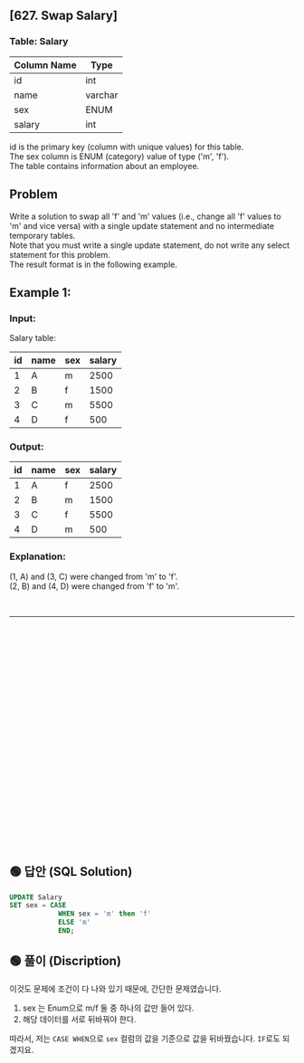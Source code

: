 ## [627. Swap Salary]

### Table: Salary


| Column Name | Type     |
|-------------|----------|
| id          | int      |
| name        | varchar  |
| sex         | ENUM     |
| salary      | int      |

id is the primary key (column with unique values) for this table.  
The sex column is ENUM (category) value of type ('m', 'f').  
The table contains information about an employee.
 
## Problem

Write a solution to swap all 'f' and 'm' values (i.e., change all 'f' values to 'm' and vice versa) with a single update statement and no intermediate temporary tables.  
Note that you must write a single update statement, do not write any select statement for this problem.  
The result format is in the following example.  

 

## Example 1:

### Input: 
Salary table:

| id | name | sex | salary |
|----|------|-----|--------|
| 1  | A    | m   | 2500   |
| 2  | B    | f   | 1500   |
| 3  | C    | m   | 5500   |
| 4  | D    | f   | 500    |

### Output: 

| id | name | sex | salary |
|----|------|-----|--------|
| 1  | A    | f   | 2500   |
| 2  | B    | m   | 1500   |
| 3  | C    | f   | 5500   |
| 4  | D    | m   | 500    |


### Explanation: 
(1, A) and (3, C) were changed from 'm' to 'f'.  
(2, B) and (4, D) were changed from 'f' to 'm'.



<br/>

---

<br/>
<br/>
<br/>
<br/>
<br/>
<br/>
<br/>
<br/>
<br/>
<br/>
<br/>
<br/>
<br/>
<br/>
<br/>
<br/>
<br/>
<br/>
<br/>
<br/>
<br/>
<br/>
<br/>

## 🟢 답안 (SQL Solution)

```sql
UPDATE Salary
SET sex = CASE 
            WHEN sex = 'm' then 'f'
            ELSE 'm'
            END;
```

## 🟢 풀이 (Discription)
이것도 문제에 조건이 다 나와 있기 때문에, 간단한 문제였습니다.  

1. sex 는 Enum으로 m/f 둘 중 하나의 값만 들어 있다.
2. 해당 데이터를 서로 뒤바꿔야 한다.

따라서, 저는 `CASE WHEN`으로 `sex` 컬럼의 값을 기준으로 값을 뒤바꿨습니다. `IF`로도 되겠지요.